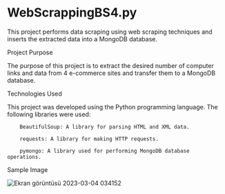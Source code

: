 # WebScrappingBS4.py

This project performs data scraping using web scraping techniques and inserts the extracted data into a MongoDB database.

Project Purpose


The purpose of this project is to extract the desired number of computer links and data from 4 e-commerce sites and transfer them to a MongoDB database.


Technologies Used

This project was developed using the Python programming language. The following libraries were used:

        BeautifulSoup: A library for parsing HTML and XML data.

        requests: A library for making HTTP requests.
        
        pymongo: A library used for performing MongoDB database operations.
        
Sample Image
        
![Ekran görüntüsü 2023-03-04 034152](https://user-images.githubusercontent.com/73306696/222862267-08693a3f-7b45-4c71-b504-aca44b6263f9.png)
